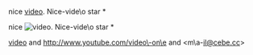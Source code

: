 nice [video](http://www.youtube.com/video\-on\e). Nice\-vide\o star \*

nice ![video](http://www.youtube.com/video\-on\e). Nice\-vide\o star \*

[video]: http://www.youtube.com/video\-on\e

[video] and <http://www.youtube.com/video\-on\e> and <m\a\-il@cebe.cc>
